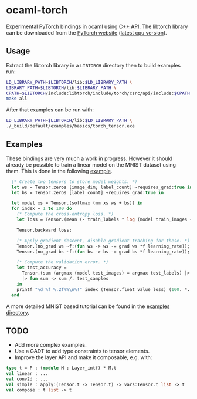 # ocaml-torch
Experimental [PyTorch](https://pytorch.org) bindings in ocaml using [C++ API](https://pytorch.org/cppdocs/).
The libtorch library can be downloaded from the [PyTorch website](https://pytorch.org/resources) ([latest cpu version](https://download.pytorch.org/libtorch/nightly/cpu/libtorch-shared-with-deps-latest.zip)).

## Usage
Extract the libtorch library in a `LIBTORCH` directory then to build examples run:

```bash
LD_LIBRARY_PATH=$LIBTORCH/lib:$LD_LIBRARY_PATH \
LIBRARY_PATH=$LIBTORCH/lib:$LIBRARY_PATH \
CPATH=$LIBTORCH/include:libtorch/include/torch/csrc/api/include:$CPATH \
make all
```

After that examples can be run with:
```bash
LD_LIBRARY_PATH=$LIBTORCH/lib:$LD_LIBRARY_PATH \
./_build/default/examples/basics/torch_tensor.exe
```

## Examples

These bindings are very much a work in progress. However it should already
be possible to train a linear model on the MNIST dataset using them.
This is done in the following [example](https://github.com/LaurentMazare/ocaml-torch/blob/master/examples/mnist/linear.ml).

```ocaml
  (* Create two tensors to store model weights. *)
  let ws = Tensor.zeros [image_dim; label_count] ~requires_grad:true in
  let bs = Tensor.zeros [label_count] ~requires_grad:true in

  let model xs = Tensor.(softmax (mm xs ws + bs)) in
  for index = 1 to 100 do
    (* Compute the cross-entropy loss. *)
    let loss = Tensor.(mean (- train_labels * log (model train_images +f 1e-6))) in

    Tensor.backward loss;

    (* Apply gradient descent, disable gradient tracking for these. *)
    Tensor.(no_grad ws ~f:(fun ws -> ws -= grad ws *f learning_rate));
    Tensor.(no_grad bs ~f:(fun bs -> bs -= grad bs *f learning_rate));

    (* Compute the validation error. *)
    let test_accuracy =
      Tensor.(sum (argmax (model test_images) = argmax test_labels) |> float_value)
      |> fun sum -> sum /. test_samples
    in
    printf "%d %f %.2f%%\n%!" index (Tensor.float_value loss) (100. *. test_accuracy);
  end

```

A more detailed MNIST based tutorial can be found in the [examples
directory](https://github.com/LaurentMazare/ocaml-torch/tree/master/examples/mnist).

## TODO

* Add more complex examples.
* Use a GADT to add type constraints to tensor elements.
* Improve the layer API and make it composable, e.g. with:
```ocaml
type t = P : (module M : Layer_intf) * M.t
val linear : ...
val conv2d : ...
val simple : apply:(Tensor.t -> Tensor.t) -> vars:Tensor.t list -> t
val compose : t list -> t
```
